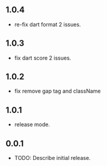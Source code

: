 ## 1.0.4
* re-fix dart format 2 issues.

## 1.0.3
* fix dart score 2 issues.

## 1.0.2
* fix remove gap tag and className

## 1.0.1
* release mode.

## 0.0.1

* TODO: Describe initial release.
